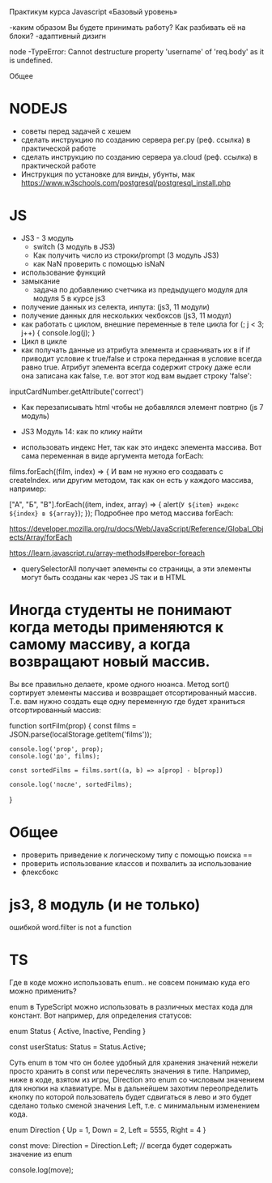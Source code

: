 
Практикум курса Javascript «Базовый уровень»

-каким образом Вы будете принимать работу? Как разбивать её на блоки?
-адаптивный дизигн

node
-TypeError: Cannot destructure property 'username' of 'req.body' as it is undefined.

Общее

# NODEJS
- советы перед задачей с хешем
- сделать инструкцию по созданию сервера рег.ру (реф. ссылка) в практической работе
- сделать инструкцию по созданию сервера ya.cloud (реф. ссылка) в практической работе
- Инструкция по установке для винды, убунты, мак
https://www.w3schools.com/postgresql/postgresql_install.php

# JS
- JS3 - 3 модуль
  - switch (3 модуль в JS3)
  - Как получить число из строки/prompt (3 модуль JS3)
  - как NaN проверить с помощью isNaN
- использование функций
- замыкание
  - задача по добавлению счетчика из предыдущего модуля для модуля 5 в курсе js3
- получение данных из селекта, инпута: (js3, 11 модули)
- получение данных для нескольких чекбоксов (js3, 11 модул)
- как работать с циклом, внешние переменные в теле цикла
for (; j < 3; j++) {
  console.log(j);
}
- Цикл в цикле
- как получать данные из атрибута элемента и сравнивать их в if
if приводит условие к true/false и строка переданная в условие всегда равно true. Атрибут элемента  всегда содержит строку даже если она записана как false, т.е. вот этот код вам выдает строку 'false':

inputCardNumber.getAttribute('correct')

- Как перезаписывать html чтобы не добавлялся элемент повтрно (js 7 модуль)
- JS3 Модуль 14: как по клику найти

- использовать индекс
Нет, так как это индекс элемента массива. Вот сама переменная в виде аргумента метода forEach:

films.forEach((film, index) => {
И вам не нужно его создавать с createIndex. или другим методом, так как он есть у каждого массива, например:

["А", "Б", "В"].forEach((item, index, array) => {
  alert(`У ${item} индекс ${index} в ${array}`);
});
Подробнее про метод массива forEach:

https://developer.mozilla.org/ru/docs/Web/JavaScript/Reference/Global_Objects/Array/forEach

https://learn.javascript.ru/array-methods#perebor-foreach

- querySelectorAll получает элементы со страницы, а эти элементы могут быть созданы как через JS так и в HTML

# Иногда студенты не понимают когда методы применяются к самому массиву, а когда возвращают новый массив.
Вы все правильно делаете, кроме одного нюанса. Метод sort() сортирует элементы массива и возвращает отсортированный массив. Т.е. вам нужно создать еще одну переменную где будет храниться отсортированный массив:

function sortFilm(prop) {
    const films = JSON.parse(localStorage.getItem('films'));

    console.log('prop', prop);
    console.log('до', films);

    const sortedFilms = films.sort((a, b) => a[prop] - b[prop])

    console.log('после', sortedFilms);
}

# Общее
- проверить приведение к логическому типу с помощью поиска ==
- проверить использование классов и похвалить за использование
- флексбокс

# js3, 8 модуль (и не только)
ошибкой word.filter is not a function

# TS
Где в коде можно использовать enum.. не совсем понимаю куда его можно применить?

enum в TypeScript можно использовать в различных местах кода для констант. Вот например, для определения статусов:

enum Status {
    Active,
    Inactive,
    Pending
}

const userStatus: Status = Status.Active;


Суть enum  в том что он более удобный для хранения значений нежели просто хранить в const или перечеслять значения в типе. Например, ниже в коде, взятом из игры, Direction это enum со числовым значением для кнопки на клавиатуре. Мы в дальнейшем захотим переопределить кнопку по которой пользователь будет сдвигаться в лево и это будет сделано только сменой значения Left, т.е. с минимальным изменением кода.

enum Direction {
    Up = 1,
    Down = 2,
    Left = 5555,
    Right = 4
}

const move: Direction = Direction.Left; // всегда будет содержать значение из enum

console.log(move);
